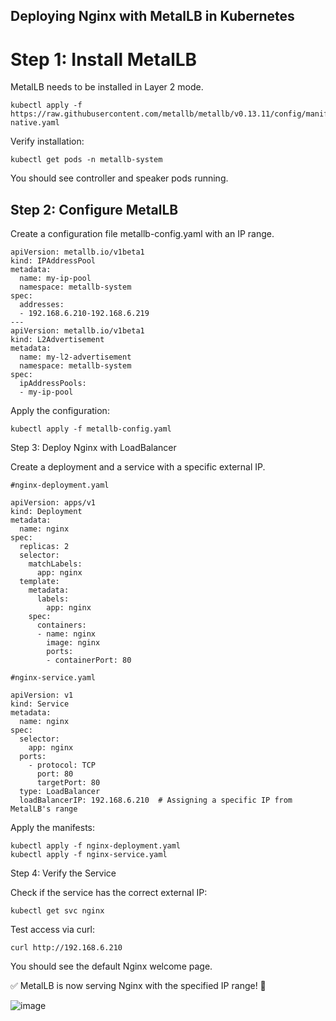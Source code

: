 ## Deploying Nginx with MetalLB in Kubernetes

# Step 1: Install MetalLB

MetalLB needs to be installed in Layer 2 mode.
```
kubectl apply -f https://raw.githubusercontent.com/metallb/metallb/v0.13.11/config/manifests/metallb-native.yaml
```
Verify installation:
```
kubectl get pods -n metallb-system
```
You should see controller and speaker pods running.

## Step 2: Configure MetalLB

Create a configuration file metallb-config.yaml with an IP range.
```
apiVersion: metallb.io/v1beta1
kind: IPAddressPool
metadata:
  name: my-ip-pool
  namespace: metallb-system
spec:
  addresses:
  - 192.168.6.210-192.168.6.219
---
apiVersion: metallb.io/v1beta1
kind: L2Advertisement
metadata:
  name: my-l2-advertisement
  namespace: metallb-system
spec:
  ipAddressPools:
  - my-ip-pool
```
Apply the configuration:
```
kubectl apply -f metallb-config.yaml
```
Step 3: Deploy Nginx with LoadBalancer

Create a deployment and a service with a specific external IP.
```
#nginx-deployment.yaml

apiVersion: apps/v1
kind: Deployment
metadata:
  name: nginx
spec:
  replicas: 2
  selector:
    matchLabels:
      app: nginx
  template:
    metadata:
      labels:
        app: nginx
    spec:
      containers:
      - name: nginx
        image: nginx
        ports:
        - containerPort: 80
```
```
#nginx-service.yaml

apiVersion: v1
kind: Service
metadata:
  name: nginx
spec:
  selector:
    app: nginx
  ports:
    - protocol: TCP
      port: 80
      targetPort: 80
  type: LoadBalancer
  loadBalancerIP: 192.168.6.210  # Assigning a specific IP from MetalLB's range
```
Apply the manifests:
```
kubectl apply -f nginx-deployment.yaml
kubectl apply -f nginx-service.yaml
```
Step 4: Verify the Service

Check if the service has the correct external IP:
```
kubectl get svc nginx
```
Test access via curl:
```
curl http://192.168.6.210
```
You should see the default Nginx welcome page.

✅ MetalLB is now serving Nginx with the specified IP range! 🚀

![image](https://github.com/user-attachments/assets/a13769ed-07bd-43cf-bb4d-a3089da81ee5)



